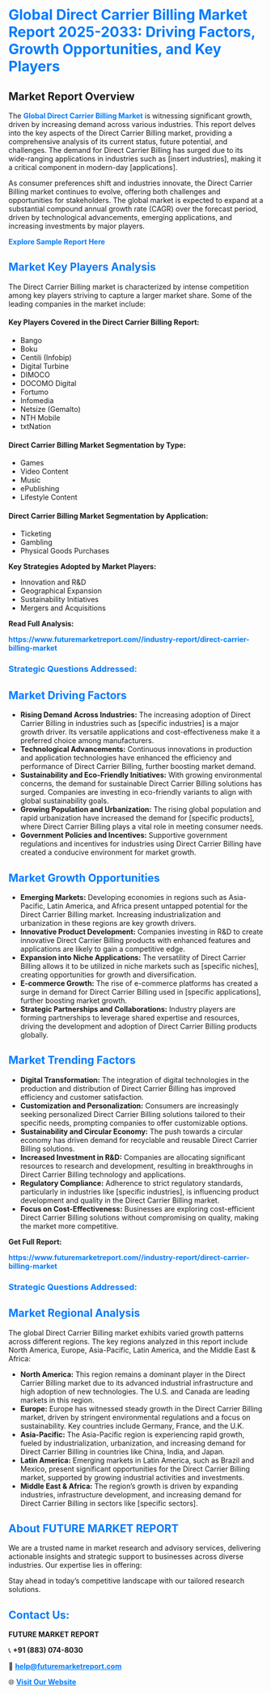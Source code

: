 <h1 style="color: #007BFF;">Global Direct Carrier Billing Market Report 2025-2033: Driving Factors, Growth Opportunities, and Key Players</h1>

<section id="overview">
<h2>Market Report Overview</h2>
<p>The <a href="https://www.futuremarketreport.com//industry-report/direct-carrier-billing-market" style="color: #007BFF; text-decoration: none;"><strong>Global Direct Carrier Billing Market</strong></a> is witnessing significant growth, driven by increasing demand across various industries. This report delves into the key aspects of the Direct Carrier Billing market, providing a comprehensive analysis of its current status, future potential, and challenges. The demand for Direct Carrier Billing has surged due to its wide-ranging applications in industries such as [insert industries], making it a critical component in modern-day [applications].</p>
<p>As consumer preferences shift and industries innovate, the Direct Carrier Billing market continues to evolve, offering both challenges and opportunities for stakeholders. The global market is expected to expand at a substantial compound annual growth rate (CAGR) over the forecast period, driven by technological advancements, emerging applications, and increasing investments by major players.</p>
</section>

<section id="overview">
<p><a href="https://www.futuremarketreport.com//request-sample/reportId=45865" style="color: #007BFF; text-decoration: none;"><strong>Explore Sample Report Here</strong></a></p>
</section>

<section id="key-players">
<h2 style="color: #007BFF;">Market Key Players Analysis</h2>
<p>The Direct Carrier Billing market is characterized by intense competition among key players striving to capture a larger market share. Some of the leading companies in the market include:</p>
<h4>Key Players Covered in the Direct Carrier Billing Report:</h4>
<ul><li>Bango</li><li>Boku</li><li>Centili (Infobip)</li><li>Digital Turbine</li><li>DIMOCO</li><li>DOCOMO Digital</li><li>Fortumo</li><li>Infomedia</li><li>Netsize (Gemalto)</li><li>NTH Mobile</li><li>txtNation</li></ul>
<h4>Direct Carrier Billing Market Segmentation by Type:</h4>
<ul><li>Games</li><li>Video Content</li><li>Music</li><li>ePublishing</li><li>Lifestyle Content</li></ul>

<h4>Direct Carrier Billing Market Segmentation by Application:</h4>
<ul><li>Ticketing</li><li>Gambling</li><li>Physical Goods Purchases</li></ul>
<p><strong>Key Strategies Adopted by Market Players:</strong></p>
<ul>
<li>Innovation and R&D</li>
<li>Geographical Expansion</li>
<li>Sustainability Initiatives</li>
<li>Mergers and Acquisitions</li>
</ul>
</section>

<section>
<p><strong>Read Full Analysis: </strong></p><a href="https://www.futuremarketreport.com//industry-report/direct-carrier-billing-market" style="color: #007BFF; text-decoration: none;"><strong>https://www.futuremarketreport.com//industry-report/direct-carrier-billing-market</strong></a>
<h3 style="color: #007BFF;">Strategic Questions Addressed:</h3>
</section>

<section id="driving-factors">
<h2 style="color: #007BFF;">Market Driving Factors</h2>
<ul>
<li><strong>Rising Demand Across Industries:</strong> The increasing adoption of Direct Carrier Billing in industries such as [specific industries] is a major growth driver. Its versatile applications and cost-effectiveness make it a preferred choice among manufacturers.</li>
<li><strong>Technological Advancements:</strong> Continuous innovations in production and application technologies have enhanced the efficiency and performance of Direct Carrier Billing, further boosting market demand.</li>
<li><strong>Sustainability and Eco-Friendly Initiatives:</strong> With growing environmental concerns, the demand for sustainable Direct Carrier Billing solutions has surged. Companies are investing in eco-friendly variants to align with global sustainability goals.</li>
<li><strong>Growing Population and Urbanization:</strong> The rising global population and rapid urbanization have increased the demand for [specific products], where Direct Carrier Billing plays a vital role in meeting consumer needs.</li>
<li><strong>Government Policies and Incentives:</strong> Supportive government regulations and incentives for industries using Direct Carrier Billing have created a conducive environment for market growth.</li>
</ul>
</section>

<section id="growth-opportunities">
<h2 style="color: #007BFF;">Market Growth Opportunities</h2>
<ul>
<li><strong>Emerging Markets:</strong> Developing economies in regions such as Asia-Pacific, Latin America, and Africa present untapped potential for the Direct Carrier Billing market. Increasing industrialization and urbanization in these regions are key growth drivers.</li>
<li><strong>Innovative Product Development:</strong> Companies investing in R&D to create innovative Direct Carrier Billing products with enhanced features and applications are likely to gain a competitive edge.</li>
<li><strong>Expansion into Niche Applications:</strong> The versatility of Direct Carrier Billing allows it to be utilized in niche markets such as [specific niches], creating opportunities for growth and diversification.</li>
<li><strong>E-commerce Growth:</strong> The rise of e-commerce platforms has created a surge in demand for Direct Carrier Billing used in [specific applications], further boosting market growth.</li>
<li><strong>Strategic Partnerships and Collaborations:</strong> Industry players are forming partnerships to leverage shared expertise and resources, driving the development and adoption of Direct Carrier Billing products globally.</li>
</ul>
</section>

<section id="trending-factors">
<h2 style="color: #007BFF;">Market Trending Factors</h2>
<ul>
<li><strong>Digital Transformation:</strong> The integration of digital technologies in the production and distribution of Direct Carrier Billing has improved efficiency and customer satisfaction.</li>
<li><strong>Customization and Personalization:</strong> Consumers are increasingly seeking personalized Direct Carrier Billing solutions tailored to their specific needs, prompting companies to offer customizable options.</li>
<li><strong>Sustainability and Circular Economy:</strong> The push towards a circular economy has driven demand for recyclable and reusable Direct Carrier Billing solutions.</li>
<li><strong>Increased Investment in R&D:</strong> Companies are allocating significant resources to research and development, resulting in breakthroughs in Direct Carrier Billing technology and applications.</li>
<li><strong>Regulatory Compliance:</strong> Adherence to strict regulatory standards, particularly in industries like [specific industries], is influencing product development and quality in the Direct Carrier Billing market.</li>
<li><strong>Focus on Cost-Effectiveness:</strong> Businesses are exploring cost-efficient Direct Carrier Billing solutions without compromising on quality, making the market more competitive.</li>
</ul>
</section>

<section>
<p><strong>Get Full Report: </strong></p><a href="https://www.futuremarketreport.com//industry-report/direct-carrier-billing-market" style="color: #007BFF; text-decoration: none;"><strong>https://www.futuremarketreport.com//industry-report/direct-carrier-billing-market</strong></a>
<h3 style="color: #007BFF;">Strategic Questions Addressed:</h3>
</section>


<section id="regional-analysis">
<h2 style="color: #007BFF;">Market Regional Analysis</h2>
<p>The global Direct Carrier Billing market exhibits varied growth patterns across different regions. The key regions analyzed in this report include North America, Europe, Asia-Pacific, Latin America, and the Middle East & Africa:</p>
<ul>
<li><strong>North America:</strong> This region remains a dominant player in the Direct Carrier Billing market due to its advanced industrial infrastructure and high adoption of new technologies. The U.S. and Canada are leading markets in this region.</li>
<li><strong>Europe:</strong> Europe has witnessed steady growth in the Direct Carrier Billing market, driven by stringent environmental regulations and a focus on sustainability. Key countries include Germany, France, and the U.K.</li>
<li><strong>Asia-Pacific:</strong> The Asia-Pacific region is experiencing rapid growth, fueled by industrialization, urbanization, and increasing demand for Direct Carrier Billing in countries like China, India, and Japan.</li>
<li><strong>Latin America:</strong> Emerging markets in Latin America, such as Brazil and Mexico, present significant opportunities for the Direct Carrier Billing market, supported by growing industrial activities and investments.</li>
<li><strong>Middle East & Africa:</strong> The region’s growth is driven by expanding industries, infrastructure development, and increasing demand for Direct Carrier Billing in sectors like [specific sectors].</li>
</ul>
</section>

<footer>
<h2 style="color: #007BFF;">About FUTURE MARKET REPORT</h2>
<p>We are a trusted name in market research and advisory services, delivering actionable insights and strategic support to businesses across diverse industries. Our expertise lies in offering:</p>

<p>Stay ahead in today’s competitive landscape with our tailored research solutions.</p>

<h2 style="color: #007BFF;">Contact Us:</h2>
<p><strong>FUTURE MARKET REPORT</strong></p>
<p>📞 <strong>+91 (883) 074-8030</strong></p>
<p>📧 <strong><a href="mailto:help@futuremarketreport.com" style="color: #007BFF;">help@futuremarketreport.com</a></strong></p>
<p>🌐 <strong><a href="https://www.futuremarketreport.com/" style="color: #007BFF;">Visit Our Website</a></strong></p>
</footer>